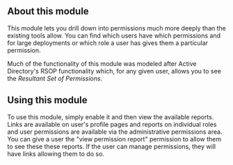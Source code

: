 About this module
-----------------

This module lets you drill down into permissions much more deeply than the     
existing tools allow. You can find which users have which permissions and for
large deployments or which role a user has gives them a particular permission.

Much of the functionality of this module was modeled after Active Directory's 
RSOP functionality which, for any given user, allows you to see the _Resultant
Set of Permissions_.


Using this module
-----------------

To use this module, simply enable it and then view the available reports. Links
are available on user's profile pages and reports on individual roles and user
permissions are available via the administrative permissions area. You can give
a user the "view permission report" permission to allow them to see these these
reports. If the user can manage permissions, they will have links allowing them
to do so.
